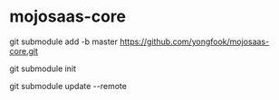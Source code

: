 # mojosaas-core

git submodule add -b master https://github.com/yongfook/mojosaas-core.git

git submodule init

git submodule update --remote